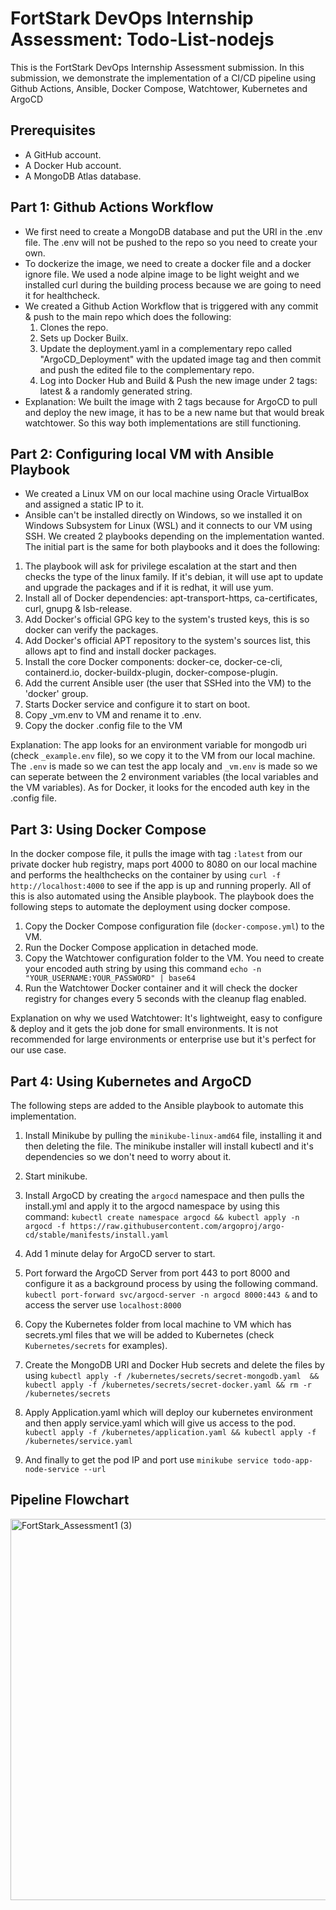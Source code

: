 
# FortStark DevOps Internship Assessment: Todo-List-nodejs

This is the FortStark DevOps Internship Assessment submission. In this submission,  we demonstrate the implementation of a CI/CD pipeline using Github Actions, Ansible, Docker Compose, Watchtower, Kubernetes and ArgoCD


## Prerequisites
* A GitHub account.
* A Docker Hub account.
* A MongoDB Atlas database.
## Part 1: Github Actions Workflow

* We first need to create a MongoDB database and put the URI in the .env file. The .env will not be pushed to the repo so you need to create your own.
* To dockerize the image, we need to create a docker file and a docker ignore file. We used a node alpine image to be light weight and we installed curl during the building process because we are going to need it for healthcheck.
* We created a Github Action Workflow that is triggered with any commit & push to the main repo which does the following:
     1. Clones the repo. 
     2. Sets up Docker Builx. 
     3. Update the deployment.yaml in a complementary repo called "ArgoCD_Deployment" with the updated image tag and then commit and push the edited file to the complementary repo.
     4. Log into Docker Hub and Build & Push the new image under 2 tags: latest & a randomly generated string.
* Explanation: We built the image with 2 tags because for ArgoCD to pull and deploy the new image, it has to be a new name but that would break watchtower. So this way both implementations are still functioning.
## Part 2: Configuring local VM with Ansible Playbook
* We created a Linux VM on our local machine using Oracle VirtualBox and assigned a static IP to it.
* Ansible can't be installed directly on Windows, so we installed it on Windows Subsystem for Linux (WSL) and it connects to our VM using SSH. We created 2 playbooks depending on the implementation wanted.
The initial part is the same for both playbooks and it does the following:
1. The playbook will ask for privilege escalation at the start and then checks the type of the linux family. If it's debian, it will use apt to update and upgrade the packages and if it is redhat, it will use yum.
2. Install all of Docker dependencies: apt-transport-https, ca-certificates, curl, gnupg & lsb-release.
3. Add Docker's official GPG key to the system's trusted keys, this is so docker can verify the packages.
4. Add Docker's official APT repository to the system's sources list, this allows apt to find and install docker packages.
5. Install the core Docker components: docker-ce, docker-ce-cli, containerd.io, docker-buildx-plugin, docker-compose-plugin.
6. Add the current Ansible user (the user that SSHed into the VM) to the 'docker' group.
7. Starts Docker service and configure it to start on boot.
8. Copy _vm.env to VM and rename it to .env.
9. Copy the docker .config file to the VM

Explanation: The app looks for an environment variable for mongodb uri (check `_example.env` file), so we copy it to the VM from our local machine. The `.env` is made so we can test the app localy and `_vm.env` is made so we can seperate between the 2 environment variables (the local variables and the VM variables). As for Docker, it looks for the encoded auth key in the .config file.

## Part 3: Using Docker Compose
In the docker compose file, it pulls the image with tag `:latest` from our private docker hub registry, maps port 4000 to 8080 on our local machine and performs the healthchecks on the container by using `curl -f http://localhost:4000` to see if the app is up and running properly. All of this is also automated using the Ansible playbook.
The playbook does the following steps to automate the deployment using docker compose.
1. Copy the Docker Compose configuration file (`docker-compose.yml`) to the VM.
2. Run the Docker Compose application in detached mode.
3. Copy the Watchtower configuration folder to the VM. You need to create your encoded auth string by using this command `echo -n "YOUR_USERNAME:YOUR_PASSWORD" | base64`
4. Run the Watchtower Docker container and it will check the docker registry for changes every 5 seconds with the cleanup flag enabled.

Explanation on why we used Watchtower: It's lightweight, easy to configure & deploy and it gets the job done for small environments. It is not recommended for large environments or enterprise use but it's perfect for our use case.

## Part 4: Using Kubernetes and ArgoCD
The following steps are added to the Ansible playbook to automate this implementation.
1. Install Minikube by pulling the `minikube-linux-amd64` file, installing it and then deleting the file. The minikube installer will install kubectl and it's dependencies so we don't need to worry about it.
2. Start minikube.
3. Install ArgoCD by creating the `argocd` namespace and then pulls the install.yml and apply it to the argocd namespace by using this command:
`kubectl create namespace argocd && kubectl apply -n argocd -f https://raw.githubusercontent.com/argoproj/argo-cd/stable/manifests/install.yaml`

4. Add 1 minute delay for ArgoCD server to start.

5. Port forward the ArgoCD Server from port 443 to port 8000 and configure it as a background process by using the following command.
`kubectl port-forward svc/argocd-server -n argocd 8000:443 &`
and to access the server use `localhost:8000`

6. Copy the Kubernetes folder from local machine to VM which has secrets.yml files that we will be added to Kubernetes (check `Kubernetes/secrets` for examples).

7. Create the MongoDB URI and Docker Hub secrets and delete the files
by using `kubectl apply -f /kubernetes/secrets/secret-mongodb.yaml  && kubectl apply -f /kubernetes/secrets/secret-docker.yaml && rm -r /kubernetes/secrets`

8. Apply Application.yaml which will deploy our kubernetes environment and then apply service.yaml which will give us access to the pod.
`kubectl apply -f /kubernetes/application.yaml && kubectl apply -f /kubernetes/service.yaml`

9. And finally to get the pod IP and port use `minikube service todo-app-node-service --url`

## Pipeline Flowchart


<img width="886" height="610" alt="FortStark_Assessment1 (3)" src="https://github.com/user-attachments/assets/9ebca81d-67b7-4e45-9757-4a2a98fcea85" />

